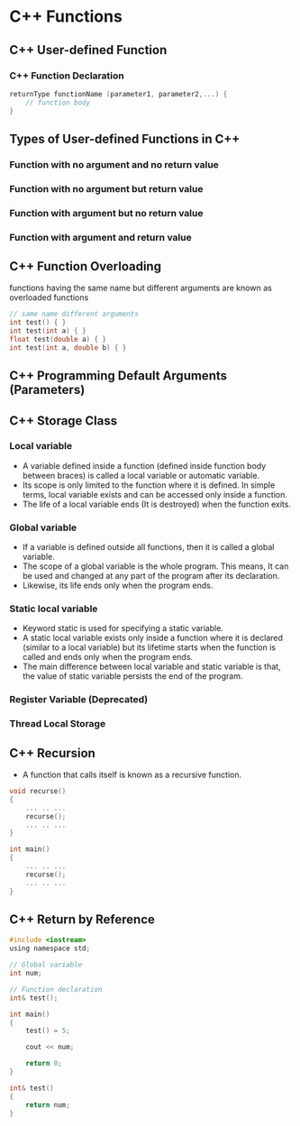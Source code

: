 # C++ Functions

## C++ User-defined Function

### C++ Function Declaration

```c
returnType functionName (parameter1, parameter2,...) {
    // function body   
}
```

## Types of User-defined Functions in C++

### Function with no argument and no return value

### Function with no argument but return value

### Function with argument but no return value

### Function with argument and return value

## C++ Function Overloading

functions having the same name but different arguments are known as overloaded functions

```c
// same name different arguments
int test() { }
int test(int a) { }
float test(double a) { }
int test(int a, double b) { }
```

## C++ Programming Default Arguments (Parameters)

## C++ Storage Class

### Local variable

- A variable defined inside a function (defined inside function body between braces) is called a local variable or automatic variable.
- Its scope is only limited to the function where it is defined. In simple terms, local variable exists and can be accessed only inside a function.
- The life of a local variable ends (It is destroyed) when the function exits.

### Global variable

- If a variable is defined outside all functions, then it is called a global variable.
- The scope of a global variable is the whole program. This means, It can be used and changed at any part of the program after its declaration.
- Likewise, its life ends only when the program ends.

### Static local variable

- Keyword static is used for specifying a static variable.
- A static local variable exists only inside a function where it is declared (similar to a local variable) but its lifetime starts when the function is called and ends only when the program ends.
- The main difference between local variable and static variable is that, the value of static variable persists the end of the program.

### Register Variable (Deprecated)

### Thread Local Storage

## C++ Recursion

- A function that calls itself is known as a recursive function.

```c
void recurse()
{
    ... .. ...
    recurse();
    ... .. ...
}

int main()
{
    ... .. ...
    recurse();
    ... .. ...
}
```

## C++ Return by Reference

```c
#include <iostream>
using namespace std;

// Global variable
int num;

// Function declaration
int& test();

int main()
{
    test() = 5;

    cout << num;

    return 0;
}

int& test()
{
    return num;
}
```